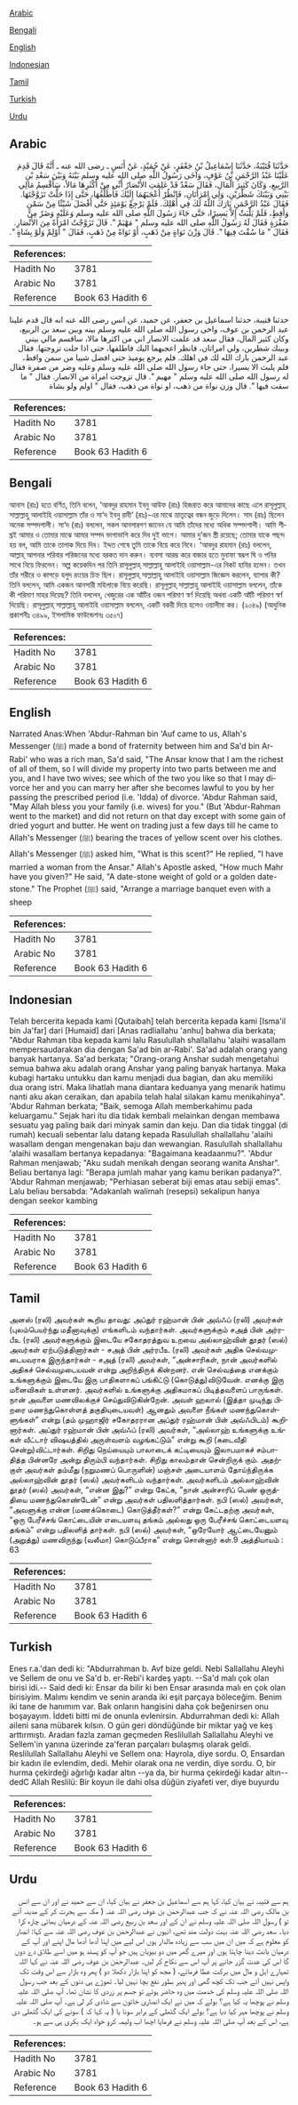 [Arabic](#arabic)

[Bengali](#bengali)

[English](#english)

[Indonesian](#indonesian)

[Tamil](#tamil)

[Turkish](#turkish)

[Urdu](#urdu)

## Arabic


<div dir="rtl" lang="ar" style={{fontSize:'larger',backgroundColor:'#f8f9fa',padding:20}}>
حَدَّثَنَا قُتَيْبَةُ، حَدَّثَنَا إِسْمَاعِيلُ بْنُ جَعْفَرٍ، عَنْ حُمَيْدٍ، عَنْ أَنَسٍ ـ رضى الله عنه ـ أَنَّهُ قَالَ قَدِمَ عَلَيْنَا عَبْدُ الرَّحْمَنِ بْنُ عَوْفٍ، وَآخَى رَسُولُ اللَّهِ صلى الله عليه وسلم بَيْنَهُ وَبَيْنَ سَعْدِ بْنِ الرَّبِيعِ، وَكَانَ كَثِيرَ الْمَالِ، فَقَالَ سَعْدٌ قَدْ عَلِمَتِ الأَنْصَارُ أَنِّي مِنْ أَكْثَرِهَا مَالاً، سَأَقْسِمُ مَالِي بَيْنِي وَبَيْنَكَ شَطْرَيْنِ، وَلِي امْرَأَتَانِ، فَانْظُرْ أَعْجَبَهُمَا إِلَيْكَ فَأُطَلِّقُهَا، حَتَّى إِذَا حَلَّتْ تَزَوَّجْتَهَا‏.‏ فَقَالَ عَبْدُ الرَّحْمَنِ بَارَكَ اللَّهُ لَكَ فِي أَهْلِكَ‏.‏ فَلَمْ يَرْجِعْ يَوْمَئِذٍ حَتَّى أَفْضَلَ شَيْئًا مِنْ سَمْنٍ وَأَقِطٍ، فَلَمْ يَلْبَثْ إِلاَّ يَسِيرًا، حَتَّى جَاءَ رَسُولَ اللَّهِ صلى الله عليه وسلم وَعَلَيْهِ وَضَرٌ مِنْ صُفْرَةٍ فَقَالَ لَهُ رَسُولُ اللَّهِ صلى الله عليه وسلم ‏"‏ مَهْيَمْ ‏"‏‏.‏ قَالَ تَزَوَّجْتُ امْرَأَةً مِنَ الأَنْصَارِ‏.‏ فَقَالَ ‏"‏ مَا سُقْتَ فِيهَا ‏"‏‏.‏ قَالَ وَزْنَ نَوَاةٍ مِنْ ذَهَبٍ، أَوْ نَوَاةً مِنْ ذَهَبٍ، فَقَالَ ‏"‏ أَوْلِمْ وَلَوْ بِشَاةٍ ‏"‏‏.‏
</div>
<div style={{backgroundColor:'#f8f9fa',padding:20, marginBottom: 10}}><table> <thead> <tr> <th>References:</th> <th></th> </tr> </thead> <tbody><tr><td>Hadith No</td><td>3781</td></tr><tr><td>Arabic No</td><td>3781</td></tr><tr><td>Reference</td><td>Book 63 Hadith 6</td></tr></tbody></table></div>


<div dir="rtl" lang="ar" style={{fontSize:'larger',backgroundColor:'#f8f9fa',padding:20}}>
حدثنا قتيبة، حدثنا اسماعيل بن جعفر، عن حميد، عن انس رضى الله عنه انه قال قدم علينا عبد الرحمن بن عوف، واخى رسول الله صلى الله عليه وسلم بينه وبين سعد بن الربيع، وكان كثير المال، فقال سعد قد علمت الانصار اني من اكثرها مالا، ساقسم مالي بيني وبينك شطرين، ولي امراتان، فانظر اعجبهما اليك فاطلقها، حتى اذا حلت تزوجتها. فقال عبد الرحمن بارك الله لك في اهلك. فلم يرجع يوميذ حتى افضل شييا من سمن واقط، فلم يلبث الا يسيرا، حتى جاء رسول الله صلى الله عليه وسلم وعليه وضر من صفرة فقال له رسول الله صلى الله عليه وسلم " مهيم ". قال تزوجت امراة من الانصار. فقال " ما سقت فيها ". قال وزن نواة من ذهب، او نواة من ذهب، فقال " اولم ولو بشاة
</div>
<div style={{backgroundColor:'#f8f9fa',padding:20, marginBottom: 10}}><table> <thead> <tr> <th>References:</th> <th></th> </tr> </thead> <tbody><tr><td>Hadith No</td><td>3781</td></tr><tr><td>Arabic No</td><td>3781</td></tr><tr><td>Reference</td><td>Book 63 Hadith 6</td></tr></tbody></table></div>

## Bengali


<div dir="ltr" lang="bn" style={{fontSize:'larger',backgroundColor:'#f8f9fa',padding:20}}>
আনাস (রাঃ) হতে বর্ণিত, তিনি বলেন, ‘আবদুর রাহমান ইবনু আউফ (রাঃ) হিজরাত করে আমাদের কাছে এলে রাসূলুল্লাহ্ সাল্লাল্লাহু আলাইহি ওয়াসাল্লাম তাঁর ও সা‘দ ইবনু রাবী‘ (রাঃ)-এর মাঝে ভ্রাতৃত্বের বন্ধন জুড়ে দিলেন। সাদ (রাঃ) ছিলেন অনেক সম্পদশালী। সা‘দ (রাঃ) বললেন, সকল আনসারগণ জানেন যে আমি তাঁদের মধ্যে অধিক সম্পদশালী। আমি শীঘ্রই আমার ও তোমার মাঝে আমার সম্পদ ভাগাভাগি করে দিব দুই ভাগে। আমার দু’জন স্ত্রী রয়েছে; তোমার যাকে পছন্দ হয় বল, আমি তাকে তালাক দিয়ে দিব। ইদ্দত শেষে তুমি তাকে বিয়ে করে নিবে। ‘আবদুর রাহমান (রাঃ) বললেন, আল্লাহ্ আপনার পরিবার পরিজনের মধ্যে বরকত দান করুন। ব্যবসা আরম্ভ করে বাজার হতে মুনাফা স্বরূপ ঘি ও পনির সাথে নিয়ে ফিরলেন। অল্প কয়েকদিন পর তিনি রাসূলুল্লাহ্ সাল্লাল্লাহু আলাইহি ওয়াসাল্লাম-এর নিকট হাযির হলেন। তখন তাঁর শরীরে ও কাপড়ে হলুদ রংয়ের চিহ্ন ছিল। রাসূলুল্লাহ্ সাল্লাল্লাহু আলাইহি ওয়াসাল্লাম জিজ্ঞেস করলেন, ব্যাপার কী? তিনি বললেন, আমি একজন আনসারী মহিলাকে বিয়ে করেছি। রাসূলুল্লাহ্ সাল্লাল্লাহু আলাইহি ওয়াসাল্লাম বললেন, তাঁকে কী পরিমাণ মাহর দিয়েছ? তিনি বললেন, খেজুরের এক আঁটির ওজন পরিমাণ স্বর্ণ দিয়েছি অথবা একটি আঁটি পরিমাণ স্বর্ণ দিয়েছি। রাসূলুল্লাহ্ সাল্লাল্লাহু আলাইহি ওয়াসাল্লাম বললেন, একটি বকরী দিয়ে হলেও ওয়ালীমা কর। (২০৪৯) (আধুনিক প্রকাশনীঃ ৩৪৯৯, ইসলামিক ফাউন্ডেশনঃ ৩৫০৭)
</div>
<div style={{backgroundColor:'#f8f9fa',padding:20, marginBottom: 10}}><table> <thead> <tr> <th>References:</th> <th></th> </tr> </thead> <tbody><tr><td>Hadith No</td><td>3781</td></tr><tr><td>Arabic No</td><td>3781</td></tr><tr><td>Reference</td><td>Book 63 Hadith 6</td></tr></tbody></table></div>

## English


<div dir="ltr" lang="en" style={{fontSize:'larger',backgroundColor:'#f8f9fa',padding:20}}>
Narrated Anas:When 'Abdur-Rahman bin 'Auf came to us, Allah's Messenger (ﷺ) made a bond of fraternity between him and Sa'd bin Ar-Rabi' who was a rich man, Sa'd said, "The Ansar know that I am the richest of all of them, so I will divide my property into two parts between me and you, and I have two wives; see which of the two you like so that I may divorce her and you can marry her after she becomes lawful to you by her passing the prescribed period (i.e. 'Idda) of divorce. 'Abdur Rahman said, "May Allah bless you your family (i.e. wives) for you." (But 'Abdur-Rahman went to the market) and did not return on that day except with some gain of dried yogurt and butter. He went on trading just a few days till he came to Allah's Messenger (ﷺ) bearing the traces of yellow scent over his clothes. Allah's Messenger (ﷺ) asked him, "What is this scent?" He replied, "I have married a woman from the Ansar." Allah's Apostle asked, "How much Mahr have you given?" He said, "A date-stone weight of gold or a golden date-stone." The Prophet (ﷺ) said, "Arrange a marriage banquet even with a sheep
</div>
<div style={{backgroundColor:'#f8f9fa',padding:20, marginBottom: 10}}><table> <thead> <tr> <th>References:</th> <th></th> </tr> </thead> <tbody><tr><td>Hadith No</td><td>3781</td></tr><tr><td>Arabic No</td><td>3781</td></tr><tr><td>Reference</td><td>Book 63 Hadith 6</td></tr></tbody></table></div>

## Indonesian


<div dir="ltr" lang="id" style={{fontSize:'larger',backgroundColor:'#f8f9fa',padding:20}}>
Telah bercerita kepada kami [Qutaibah] telah bercerita kepada kami [Isma'il bin Ja'far] dari [Humaid] dari [Anas radliallahu 'anhu] bahwa dia berkata; "Abdur Rahman tiba kepada kami lalu Rasulullah shallallahu 'alaihi wasallam mempersaudarakan dia dengan Sa'ad bin ar-Rabi'. Sa'ad adalah orang yang banyak hartanya. Sa'ad berkata; "Orang-orang Anshar sudah mengetahui semua bahwa aku adalah orang Anshar yang paling banyak hartanya. Maka kubagi hartaku untukku dan kamu menjadi dua bagian, dan aku memiliki dua orang istri. Maka lihatlah mana diantara keduanya yang menarik hatimu nanti aku akan ceraikan, dan apabila telah halal silakan kamu menikahinya". 'Abdur Rahman berkata; "Baik, semoga Allah memberkahimu pada keluargamu." Sejak hari itu dia tidak kembali melainkan dengan membawa sesuatu yag paling baik dari minyak samin dan keju. Dan dia tidak tinggal (di rumah) kecuali sebentar lalu datang kepada Rasulullah shallallahu 'alaihi wasallam dengan mengenakan baju dan wewangian. Rasulullah shallallahu 'alaihi wasallam bertanya kepadanya: "Bagaimana keadaanmu?". 'Abdur Rahman menjawab; "Aku sudah menikah dengan seorang wanita Anshar". Beliau bertanya lagi: "Berapa jumlah mahar yang kamu berikan padanya?". 'Abdur Rahman menjawab; "Perhiasan seberat biji emas atau sebiji emas". Lalu beliau bersabda: "Adakanlah walimah (resepsi) sekalipun hanya dengan seekor kambing
</div>
<div style={{backgroundColor:'#f8f9fa',padding:20, marginBottom: 10}}><table> <thead> <tr> <th>References:</th> <th></th> </tr> </thead> <tbody><tr><td>Hadith No</td><td>3781</td></tr><tr><td>Arabic No</td><td>3781</td></tr><tr><td>Reference</td><td>Book 63 Hadith 6</td></tr></tbody></table></div>

## Tamil


<div dir="ltr" lang="ta" style={{fontSize:'larger',backgroundColor:'#f8f9fa',padding:20}}>
அனஸ் (ரலி) அவர்கள் கூறிய தாவது: அப்துர் ரஹ்மான் பின் அவ்ஃப் (ரலி) அவர்கள் (புலம்பெயர்ந்து மதீனாவுக்கு) எங்களிடம் வந்தார்கள். அவர்களுக்கும் சஅத் பின் அர்ரபீஉ (ரலி) அவர்களுக்கும் இடையே சகோதரத்துவ உறவை அல்லாஹ்வின் தூதர் (ஸல்) அவர்கள் ஏற்படுத்தினார்கள் - சஅத் பின் அர்ரபீஉ (ரலி) அவர்கள் அதிக செல்வமுடையவராக இருந்தார்கள் - சஅத் (ரலி) அவர்கள், “அன்சாரிகள், நான் அவர்களில் அதிகச் செல்வமுடையவன் என்று அறிந்திருக் கின்றனர். என் செல்வத்தை எனக்கும் உங்களுக்கும் இடையே இரு பாதிகளாகப் பங்கிட்டு (கொடுத்து)விடுவேன். எனக்கு இரு மனைவிகள் உள்ளனர். அவர்களில் உங்களுக்கு அதிகமாகப் பிடித்தவளைப் பாருங்கள். நான் அவளை மணவிலக்குச் செய்துவிடுகின்றேன். அவள் ஹலால் (இத்தா முடிந்து பிறரை மணந்துகொள்ளத் தகுதியுடையவள்) ஆனதும் அவளை நீங்கள் மணந்துகொள்ளுங்கள்” என்று (தம் முஹாஜிர் சகோதரரான அப்துர் ரஹ்மான் பின் அவ்ஃபிடம்) கூறினார்கள். அப்துர் ரஹ்மான் பின் அவ்ஃப் (ரலி) அவர்கள், “அல்லாஹ் உங்களுக்கு உங்கள் வீட்டார் விஷயத்தில் அருள்வளம் வழங்கட்டும்” என்று கூறி (கடைவீதி சென்று)விட்டார்கள். சிறிது நெய்யையும் பாலாடைக் கட்டியையும் இலாபமாகச் சம்பாதித்த பின்னரே அன்று திரும்பி வந்தார்கள். சிறிது காலம்தான் சென்றிருக் கும். அதற்குள் அவர்கள் தம்மீது (நறுமணப் பொருளின்) மஞ்சள் அடையாளம் தோய்ந்திருக்க அல்லாஹ்வின் தூதர் (ஸல்) அவர்களிடம் வந்தார்கள். அவர்களிடம் அல்லாஹ்வின் தூதர் (ஸல்) அவர்கள், “என்ன இது?” என்று கேட்க, “நான் அன்சாரிப் பெண் ஒருத்தியை மணந்துகொண்டேன்” என்று அவர்கள் பதிலளித்தார்கள். நபி (ஸல்) அவர்கள், “அவளுக்கு என்ன (மணக்கொடை) கொடுத்தீர்கள்?” என்று கேட்டதற்கு அவர்கள், “ஒரு பேரீச்சங் கொட்டையின் எடையளவு தங்கம் அல்லது ஒரு பேரீச்சங் கொட்டையளவு தங்கம்” என்று பதிலளித் தார்கள். நபி (ஸல்) அவர்கள், “ஒரேயோர் ஆட்டையேனும் (அறுத்து) மணவிருந்து (வலீமா) கொடுப்பீராக” என்று சொன்னார் கள்.9 அத்தியாயம் : 63
</div>
<div style={{backgroundColor:'#f8f9fa',padding:20, marginBottom: 10}}><table> <thead> <tr> <th>References:</th> <th></th> </tr> </thead> <tbody><tr><td>Hadith No</td><td>3781</td></tr><tr><td>Arabic No</td><td>3781</td></tr><tr><td>Reference</td><td>Book 63 Hadith 6</td></tr></tbody></table></div>

## Turkish


<div dir="ltr" lang="tr" style={{fontSize:'larger',backgroundColor:'#f8f9fa',padding:20}}>
Enes r.a.'dan dedi ki: "Abdurrahman b. Avf bize geldi. Nebi Sallallahu Aleyhi ve Sellem de onu ve Sa'd b. er-Rebi'i kardeş yaptı. --Sa'd malı çok olan birisi idi.-- Said dedi ki: Ensar da bilir ki ben Ensar arasında malı en çok olan birisiyim. Malımı kendim ve senin aranda iki eşit parçaya böleceğim. Benim iki tane de hanımım var. Bak onların hangisini daha çok beğenirsen onu boşayayım. İddeti bitti mi de onunla evlenirsin. Abdurrahman dedi ki: Allah aileni sana mübarek kılsın. O gün geri döndüğünde bir miktar yağ ve keş arttırmıştı. Aradan fazla zaman geçmeden Reslilullah Sallallahu Aleyhi ve Sellem'in yanına üzerinde za'feran parçaları bulaşmış olarak geldi. Reslilullah Sallallahu Aleyhi ve Sellem ona: Hayrola, diye sordu. O, Ensardan bir kadın ile evlendim, dedi. Mehir olarak ona ne verdin, diye sordu. O, bir hurma çekirdeği ağırlığı kadar altın --ya da, bir hurma çekirdeği kadar altın-- dedC Allah Reslilü: Bir koyun ile dahi olsa düğün ziyafeti ver, diye buyurdu
</div>
<div style={{backgroundColor:'#f8f9fa',padding:20, marginBottom: 10}}><table> <thead> <tr> <th>References:</th> <th></th> </tr> </thead> <tbody><tr><td>Hadith No</td><td>3781</td></tr><tr><td>Arabic No</td><td>3781</td></tr><tr><td>Reference</td><td>Book 63 Hadith 6</td></tr></tbody></table></div>

## Urdu


<div dir="rtl" lang="ur" style={{fontSize:'larger',backgroundColor:'#f8f9fa',padding:20}}>
ہم سے قتیبہ نے بیان کیا، کہا ہم سے اسماعیل بن جعفر نے بیان کیا، ان سے حمید نے اور ان سے انس بن مالک رضی اللہ عنہ نے کہ جب عبدالرحمٰن بن عوف رضی اللہ عنہ ( مکہ سے ہجرت کر کے مدینہ آئے تو ) رسول اللہ صلی اللہ علیہ وسلم نے ان کے اور سعد بن ربیع رضی اللہ عنہ کے درمیان بھائی چارہ کرا دیا۔ سعد رضی اللہ عنہ بہت دولت مند تھے، انہوں نے عبدالرحمٰن بن عوف رضی اللہ عنہ سے کہا: انصار کو معلوم ہے کہ میں ان میں سب سے زیادہ مالدار ہوں اس لیے میں اپنا آدھا آدھا مال اپنے اور آپ کے درمیان بانٹ دینا چاہتا ہوں اور میرے گھر میں دو بیویاں ہیں جو آپ کو پسند ہو میں اسے طلاق دے دوں گا اس کی عدت گزر جانے پر آپ اس سے نکاح کر لیں۔ عبدالرحمٰن بن عوف رضی اللہ عنہ نے کہا اللہ تمہارے اہل و مال میں برکت عطا فرمائے، ( مجھ کو اپنا بازار دکھلا دو ) پھر وہ بازار سے اس وقت تک واپس نہیں آئے جب تک کچھ گھی اور پنیر بطور نفع بچا نہیں لیا۔ تھوڑے ہی دنوں کے بعد جب رسول اللہ صلی اللہ علیہ وسلم کی خدمت میں وہ حاضر ہوئے تو جسم پر زردی کا نشان تھا۔ آپ صلی اللہ علیہ وسلم نے پوچھا یہ کیا ہے؟ بولے کہ میں نے ایک انصاری خاتون سے شادی کر لی ہے۔ آپ صلی اللہ علیہ وسلم نے پوچھا مہر کیا دیا ہے؟ بولے ایک گٹھلی کے برابر سونا یا ( یہ کہا کہ ) سونے کی ایک گٹھلی دی ہے، اس کے بعد آپ صلی اللہ علیہ وسلم نے فرمایا اچھا اب ولیمہ کرو خواہ ایک بکری ہی سے ہو۔
</div>
<div style={{backgroundColor:'#f8f9fa',padding:20, marginBottom: 10}}><table> <thead> <tr> <th>References:</th> <th></th> </tr> </thead> <tbody><tr><td>Hadith No</td><td>3781</td></tr><tr><td>Arabic No</td><td>3781</td></tr><tr><td>Reference</td><td>Book 63 Hadith 6</td></tr></tbody></table></div>